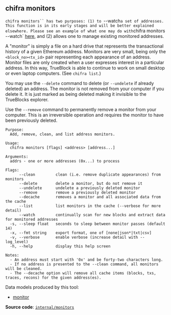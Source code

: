 ## chifra monitors

<!-- markdownlint-disable MD041 -->
`chifra monitors`` has two purposes: (1) to `--watch` a set of addresses. This function is in its early
stages and will be better explained elsewhere. Please see an example of what one may do with
`chifra monitors --watch` [here](https://tokenomics.io/), and (2) allows one to manage existing
monitored addresses.

A "monitor" is simply a file on a hard drive that represents the transactional history of a given
Ethereum address. Monitors are very small, being only the `<block_no><tx_id>` pair representing each
appearance of an address. Monitor files are only created when a user expresses interest in a
particular address. In this way, TrueBlock is able to continue to work on small desktop or even
laptop computers. (See `chifra list`.)

You may use the `--delete` command to delete (or `--undelete` if already deleted) an address. The
monitor is not removed from your computer if you delete it. It is just marked as being deleted
making it invisible to the TrueBlocks explorer.

Use the `--remove` command to permanently remove a monitor from your computer. This is an
irreversible operation and requires the monitor to have been previously deleted.

```[plaintext]
Purpose:
  Add, remove, clean, and list address monitors.

Usage:
  chifra monitors [flags] <address> [address...]

Arguments:
  addrs - one or more addresses (0x...) to process

Flags:
      --clean         clean (i.e. remove duplicate appearances) from monitors
      --delete        delete a monitor, but do not remove it
      --undelete      undelete a previously deleted monitor
      --remove        remove a previously deleted monitor
      --decache       removes a monitor and all associated data from the cache
      --list          list monitors in the cache (--verbose for more detail)
      --watch         continually scan for new blocks and extract data for monitored addresses
  -s, --sleep float   seconds to sleep between monitor passes (default 14)
  -x, --fmt string    export format, one of [none|json*|txt|csv]
  -v, --verbose       enable verbose (increase detail with --log_level)
  -h, --help          display this help screen

Notes:
  - An address must start with '0x' and be forty-two characters long.
  - If no address is presented to the --clean command, all monitors will be cleaned.
  - The --decache option will remove all cache items (blocks, txs, traces, recons) for the given address(es).
```

Data models produced by this tool:

- [monitor](/data-model/accounts/#monitor)

**Source code**: [`internal/monitors`](https://github.com/TrueBlocks/trueblocks-core/tree/master/src/apps/chifra/internal/monitors)


